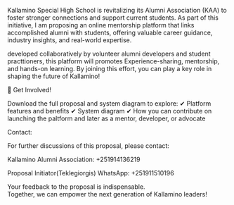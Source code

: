 
Kallamino Special High School is revitalizing its Alumni Association (KAA) to foster stronger connections and support current students. As part of this initiative, I am proposing  an online mentorship platform that links accomplished alumni with students, offering valuable career guidance, industry insights, and real-world expertise.

developed collaboratively by volunteer alumni developers and student practtioners, this platform will promotes Experience-sharing, mentorship, and hands-on learning. By joining this effort, you can play a key role in shaping the future of Kallamino!

📢 Get Involved!

Download the full proposal and system diagram to explore:
✔ Platform features and benefits
✔ System diagram
✔ How you can contribute on launching the paltform  and later as a mentor, developer, or advocate

Contact:

For further discussions of this proposal, please contact:

Kallamino Alumni Association: +251914136219

Proposal Initiator(Teklegiorgis) WhatsApp: +251911510196 

Your feedback to the proposal is indispensable.  
Together, we can empower the next generation of Kallamino leaders!
